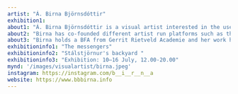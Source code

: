 ```yaml
---
artist: "Á. Birna Björnsdóttir"
exhibition1: 
about1: "Á. Birna Björnsdóttir is a visual artist interested in the uses of technology in our daily lives and the disparity between embodied experiences and factual knowledge. Frequently engaging intangible materials such as sunlight, electricity, sound and electromagnetic fields in her installations, her works navigate between worlds of various materialities."
about2: "Birna has co-founded different artist run platforms such as the summer camp and artist network Laumulistasamsteypan, GSM exhibition space in frequencies and at7 project space."
about3: "Birna holds a BFA from Gerrit Rietveld Academie and her work has been exhibited in the Reykjavík Art Museum, Art Rotterdam art fair, Laurel Project Space, the North Atlantic House, Sequences biannual and the Living Art Museum."
exhibitioninfo1: "The messengers"
exhibitioninfo2: "Stálstjörnur's backyard "
exhibitioninfo3: "Exhibition: 10–16 July, 12.00-20.00"
mynd: '/images/visualartist/birna.jpeg'
instagram: https://instagram.com/b__i__r__n__a
website: https://www.bbbirna.info
---
```


